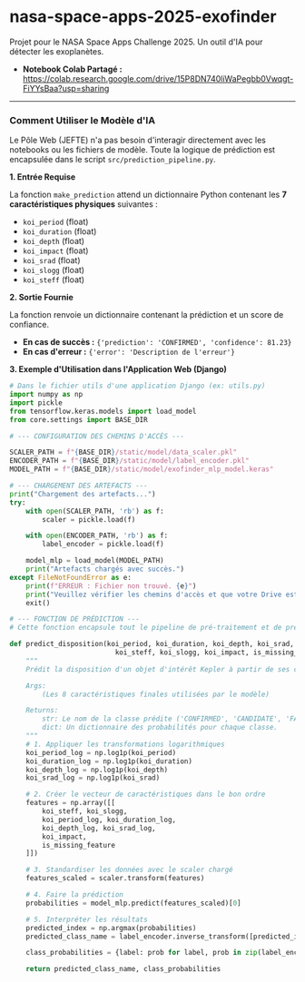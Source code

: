 # nasa-space-apps-2025-exofinder
Projet pour le NASA Space Apps Challenge 2025. Un outil d'IA pour détecter les exoplanètes.
* **Notebook Colab Partagé :** https://colab.research.google.com/drive/15P8DN740liWaPegbb0Vwqgt-FiYYsBaa?usp=sharing

---

### **Comment Utiliser le Modèle d'IA**

Le Pôle Web (JEFTE) n'a pas besoin d'interagir directement avec les notebooks ou les fichiers de modèle. Toute la logique de prédiction est encapsulée dans le script `src/prediction_pipeline.py`.

**1. Entrée Requise**

La fonction `make_prediction` attend un dictionnaire Python contenant les **7 caractéristiques physiques** suivantes :
*   `koi_period` (float)
*   `koi_duration` (float)
*   `koi_depth` (float)
*   `koi_impact` (float)
*   `koi_srad` (float)
*   `koi_slogg` (float)
*   `koi_steff` (float)

**2. Sortie Fournie**

La fonction renvoie un dictionnaire contenant la prédiction et un score de confiance.
*   **En cas de succès :** `{'prediction': 'CONFIRMED', 'confidence': 81.23}`
*   **En cas d'erreur :** `{'error': 'Description de l'erreur'}`

**3. Exemple d'Utilisation dans l'Application Web (Django)**

```python
# Dans le fichier utils d'une application Django (ex: utils.py)
import numpy as np
import pickle
from tensorflow.keras.models import load_model
from core.settings import BASE_DIR

# --- CONFIGURATION DES CHEMINS D'ACCÈS ---

SCALER_PATH = f"{BASE_DIR}/static/model/data_scaler.pkl"
ENCODER_PATH = f"{BASE_DIR}/static/model/label_encoder.pkl"
MODEL_PATH = f"{BASE_DIR}/static/model/exofinder_mlp_model.keras"

# --- CHARGEMENT DES ARTEFACTS ---
print("Chargement des artefacts...")
try:
    with open(SCALER_PATH, 'rb') as f:
        scaler = pickle.load(f)

    with open(ENCODER_PATH, 'rb') as f:
        label_encoder = pickle.load(f)

    model_mlp = load_model(MODEL_PATH)
    print("Artefacts chargés avec succès.")
except FileNotFoundError as e:
    print(f"ERREUR : Fichier non trouvé. {e}")
    print("Veuillez vérifier les chemins d'accès et que votre Drive est bien monté.")
    exit()

# --- FONCTION DE PRÉDICTION ---
# Cette fonction encapsule tout le pipeline de pré-traitement et de prédiction.

def predict_disposition(koi_period, koi_duration, koi_depth, koi_srad,
                          koi_steff, koi_slogg, koi_impact, is_missing_feature):
    """
    Prédit la disposition d'un objet d'intérêt Kepler à partir de ses caractéristiques physiques.

    Args:
        (Les 8 caractéristiques finales utilisées par le modèle)

    Returns:
        str: Le nom de la classe prédite ('CONFIRMED', 'CANDIDATE', 'FALSE POSITIVE').
        dict: Un dictionnaire des probabilités pour chaque classe.
    """
    # 1. Appliquer les transformations logarithmiques
    koi_period_log = np.log1p(koi_period)
    koi_duration_log = np.log1p(koi_duration)
    koi_depth_log = np.log1p(koi_depth)
    koi_srad_log = np.log1p(koi_srad)

    # 2. Créer le vecteur de caractéristiques dans le bon ordre
    features = np.array([[
        koi_steff, koi_slogg,
        koi_period_log, koi_duration_log,
        koi_depth_log, koi_srad_log,
        koi_impact,
        is_missing_feature
    ]])

    # 3. Standardiser les données avec le scaler chargé
    features_scaled = scaler.transform(features)

    # 4. Faire la prédiction
    probabilities = model_mlp.predict(features_scaled)[0]

    # 5. Interpréter les résultats
    predicted_index = np.argmax(probabilities)
    predicted_class_name = label_encoder.inverse_transform([predicted_index])[0]

    class_probabilities = {label: prob for label, prob in zip(label_encoder.classes_, probabilities)}

    return predicted_class_name, class_probabilities
```
